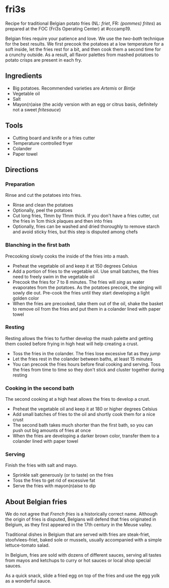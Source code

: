 # fri3s

Recipe for traditional Belgian potato fries (NL: *friet*, FR: *(pommes) frites*) as prepared at the FOC (Fri3s Operating Center) at #cccamp19. 

Belgian fries require your patience and love. We use the *two-bath* technique for the best results. We first precook the potatoes at a low temperature for a soft inside, let the fries rest for a bit, and then cook them a second time for a crunchy outside. As a result, all flavor palettes from mashed potatoes to potato crisps are present in each fry.

## Ingredients

* Big potatoes. Recommended varieties are *Artemis* or *Bintje*
* Vegetable oil
* Salt
* Mayon(n)aise (the acidy version with an egg or citrus basis, definitely not a sweet *fritesauce*)

## Tools

* Cutting board and knife or a fries cutter
* Temperature controlled fryer
* Colander
* Paper towel

## Directions

### Preparation

Rinse and cut the potatoes into fries.

* Rinse and clean the potatoes 
* Optionally, peel the potatoes
* Cut long fries, 11mm by 11mm thick. If you don't have a fries cutter, cut the fries in 1cm thick plaques and then into fries
* Optionally, fries can be washed and dried thoroughly to remove starch and avoid sticky fries, but this step is disputed among chefs

### Blanching in the first bath

Precooking slowly cooks the inside of the fries into a mash.

* Preheat the vegetable oil and keep it at 150 degrees Celsius
* Add a portion of fries to the vegetable oil. Use small batches, the fries need to freely swim in the vegetable oil
* Precook the fries for 7 to 8 minutes. The fries will *sing* as water evaporates from the potatoes. As the potatoes precook, the singing will sowly die out. Pre-cook the fries until they start developing a light golden color
* When the fries are precooked, take them out of the oil, shake the basket to remove oil from the fries and put them in a colander lined with paper towel

### Resting

Resting allows the fries to further develop the mash palette and getting them cooled before frying in high heat will help creating a crust.

* Toss the fries in the colander. The fries lose excessive fat as they *jump*
* Let the fries rest in the colander between baths, at least 15 minutes
* You can precook the fries hours before final cooking and serving. Toss the fries from time to time so they don't stick and cluster together during resting

### Cooking in the second bath

The second cooking at a high heat allows the fries to develop a crust.

* Preheat the vegetable oil and keep it at 180 or higher degrees Celsius
* Add small batches of fries to the oil and shortly cook them for a nice crust
* The second bath takes much shorter than the first bath, so you can push out big amounts of fries at once
* When the fries are developing a darker brown color, transfer them to a colander lined with paper towel

### Serving

Finish the fries with salt and mayo.

* Sprinkle salt generously (or to taste) on the fries
* Toss the fries to get rid of excessive fat
* Serve the fries with mayon(n)aise to dip

## About Belgian fries

We do not agree that *French fries* is a historically correct name. Although the origin of fries is disputed, Belgians will defend that fries originated in Belgium, as they first appeared in the 17th century in the Meuse valley.

Traditional dishes in Belgium that are served with fries are steak-friet, stoofvlees-friet, baked sole or mussels, usually accompanied with a simple lettuce-tomato salad.

In Belgium, fries are sold with dozens of different sauces, serving all tastes from mayos and ketchups to curry or hot sauces or local shop special sauces.

As a quick snack, slide a fried egg on top of the fries and use the egg yolk as a wonderful sauce.
